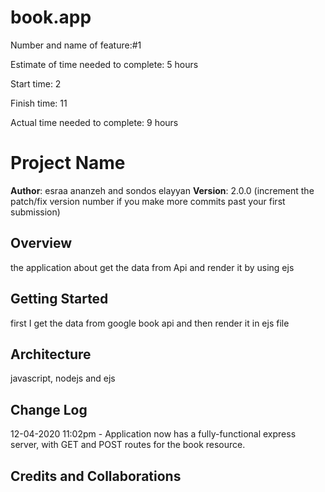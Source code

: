# book.app
Number and name of feature:#1

Estimate of time needed to complete: 5 hours

Start time: 2 

Finish time: 11

Actual time needed to complete: 9 hours

# Project Name

**Author**: esraa ananzeh and sondos elayyan 
**Version**: 2.0.0 (increment the patch/fix version number if you make more commits past your first submission)

## Overview
the application about get the data from Api and render it by using ejs

## Getting Started
first I get the data from google book api and then render it in ejs file
## Architecture
javascript, nodejs and ejs

## Change Log


12-04-2020 11:02pm - Application now has a fully-functional express server, with GET and POST routes for the book resource.

## Credits and Collaborations

